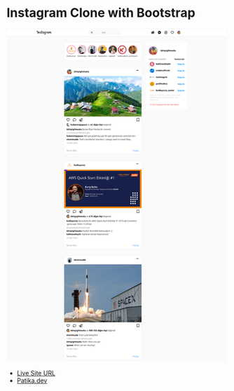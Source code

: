 # Instagram Clone with Bootstrap
![](ss.png)
* [Live Site URL](https://idrisyigit.github.io/Instagram-Clone/)
* [Patika.dev](https://app.patika.dev/yigitmustu)
